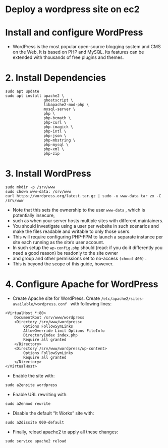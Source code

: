 # Deploy  a wordpress site on ec2

# Install and configure WordPress

- WordPress is the most popular open-source blogging system and CMS on the Web. It is based on PHP and MySQL. Its features can be extended with thousands of free plugins and themes.

# 2. Install Dependencies

```
sudo apt update
sudo apt install apache2 \
                 ghostscript \
                 libapache2-mod-php \
                 mysql-server \
                 php \
                 php-bcmath \
                 php-curl \
                 php-imagick \
                 php-intl \
                 php-json \
                 php-mbstring \
                 php-mysql \
                 php-xml \
                 php-zip
```

# 3. Install WordPress

```
sudo mkdir -p /srv/www
sudo chown www-data: /srv/www
curl https://wordpress.org/latest.tar.gz | sudo -u www-data tar zx -C /srv/www
```

- Note that this sets the ownership to the user `www-data` , which is potentially insecure, 
- such as when your server hosts multiple sites with different maintainers.
- You should investigate using a user per website in such scenarios and make the files readable and writable to only those users. 
- This will require configuring PHP-FPM to launch a separate instance per site each running as the site’s user account. 
- In such setup the `wp-config.php` should (read: if you do it differently you need a good reason) be readonly to the site owner
- and group and other permissions set to no-access `(chmod 400)` .
- This is beyond the scope of this guide, however.

# 4. Configure Apache for WordPress

- Create Apache site for WordPress. Create `/etc/apache2/sites-available/wordpress.conf ` with following lines:

```
<VirtualHost *:80>
    DocumentRoot /srv/www/wordpress
    <Directory /srv/www/wordpress>
        Options FollowSymLinks
        AllowOverride Limit Options FileInfo
        DirectoryIndex index.php
        Require all granted
    </Directory>
    <Directory /srv/www/wordpress/wp-content>
        Options FollowSymLinks
        Require all granted
    </Directory>
</VirtualHost>

```

- Enable the site with:

```
sudo a2ensite wordpress
```

- Enable URL rewriting with:

```
sudo a2enmod rewrite
```

- Disable the default “It Works” site with:

```
sudo a2dissite 000-default
```

- Finally, reload apache2 to apply all these changes:
```
sudo service apache2 reload
```



